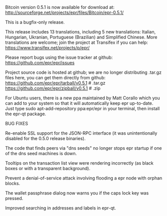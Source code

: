 Bitcoin version 0.5.1 is now available for download at:
http://sourceforge.net/projects/epr/files/Bitcoin/epr-0.5.1/

This is a bugfix-only release.

This release includes 13 translations, including 5 new translations:
Italian, Hungarian, Ukranian, Portuguese (Brazilian) and Simplified Chinese.
More translations are welcome; join the project at Transifex if you can help:
https://www.transifex.net/projects/p/epr/

Please report bugs using the issue tracker at github:
https://github.com/epr/epr/issues

Project source code is hosted at github; we are no longer
distributing .tar.gz files here, you can get them
directly from github:
https://github.com/epr/epr/tarball/v0.5.1  # .tar.gz
https://github.com/epr/epr/zipball/v0.5.1  # .zip

For Ubuntu users, there is a new ppa maintained by Matt Corallo which
you can add to your system so that it will automatically keep
epr up-to-date.  Just type
sudo apt-add-repository ppa:epr/epr
in your terminal, then install the epr-qt package.


BUG FIXES

Re-enable SSL support for the JSON-RPC interface (it was unintentionally
disabled for the 0.5.0 release binaries).

The code that finds peers via "dns seeds" no longer stops epr startup
if one of the dns seed machines is down.

Tooltips on the transaction list view were rendering incorrectly (as black boxes
or with a transparent background).

Prevent a denial-of-service attack involving flooding a epr node with
orphan blocks.

The wallet passphrase dialog now warns you if the caps lock key was pressed.

Improved searching in addresses and labels in epr-qt.
